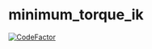 # minimum_torque_ik
[![CodeFactor](https://www.codefactor.io/repository/github/psh117/minimum_torque_ik/badge)](https://www.codefactor.io/repository/github/psh117/minimum_torque_ik)
